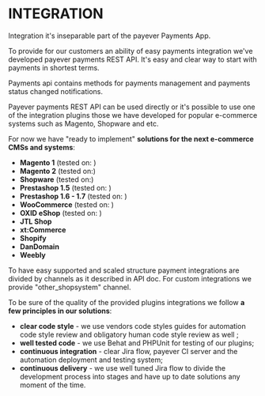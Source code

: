 # INTEGRATION

Integration it's inseparable part of the payever Payments App.

To provide for our customers an ability of easy payments integration we've developed payever payments REST API. It's easy and clear way to start with payments in shortest terms.

Payments api contains methods for payments management and payments status changed notifications.

Payever payments REST API can be used directly or it's possible to use one of the integration plugins those we have developed for popular e-commerce systems such as Magento, Shopware and etc.

For now we have "ready to implement" **solutions for the next e-commerce CMSs and systems**:

-   **Magento 1** (tested on: )
-   **Magento 2** (tested on:)
-   **Shopware** (tested on:)
-   **Prestashop 1.5** (tested on: )
-   **Prestashop 1.6 - 1.7** (tested on: )
-   **WooCommerce** (tested on: )
-   **OXID eShop** (tested on: )
-   **JTL Shop**
-   **xt:Commerce**
-   **Shopify**
-   **DanDomain**
-   **Weebly**

To have easy supported and scaled structure payment integrations are divided by channels as it described in API doc. For custom integrations we provide "other_shopsystem" channel.

To be sure of the quality of the provided plugins integrations we follow **a few principles in our solutions**:

-   **clear code style** - we use vendors code styles guides for automation code style review and obligatory human code style review as well ;
-   **well tested code** - we use Behat and PHPUnit for testing of our plugins;
-   **continuous integration** - clear Jira flow, payever CI server and the automation deployment and testing system;
-   **continuous delivery** - we use well tuned Jira flow to divide the development process into stages and have up to date solutions any moment of the time.
